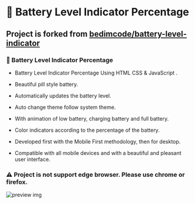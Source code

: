 # 🔋 Battery Level Indicator Percentage

## Project is forked from [bedimcode/battery-level-indicator](https://github.com/bedimcode/battery-level-indicator)

### 🔋 Battery Level Indicator Percentage

- Battery Level Indicator Percentage Using HTML CSS & JavaScript .

- Beautiful pill style battery.

- Automatically updates the battery level.

- Auto change theme follow system theme.

- With animation of low battery, charging battery and full battery.

- Color indicators according to the percentage of the battery.

- Developed first with the Mobile First methodology, then for desktop.

- Compatible with all mobile devices and with a beautiful and pleasant user interface.

### ⚠️ Project is not support edge browser. Please use chrome or firefox.

![preview img](/preview.png)
